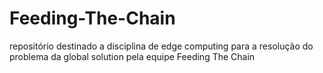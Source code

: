 # Feeding-The-Chain
repositório destinado a disciplina de edge computing para a resolução do problema da global solution pela equipe Feeding The Chain
